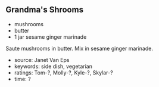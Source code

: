 Grandma's Shrooms
-----------------

- mushrooms
- butter
- 1 jar sesame ginger marinade

Saute mushrooms in butter.  Mix in sesame ginger marinade.

- source: Janet Van Eps
- keywords: side dish, vegetarian
- ratings: Tom-?, Molly-?, Kyle-?, Skylar-?
- time: ?
